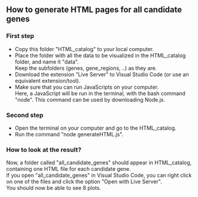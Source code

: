 <h2> How to generate HTML pages for all candidate genes </h2>
<h3>First step</h3>
<p>
  <ul>
  <li>Copy this folder "HTML_catalog" to your local computer. </li>
  <li>Place the folder with all the data to be visualized in the HTML_catalog folder, and name it "data". <br> 
    Keep the subfolders (genes, gene_regions, ..) as they are.</li> 
  <li>Download the extension "Live Server" to Visual Studio Code (or use an equivalent extension/tool).</li>
  <li>Make sure that you can run JavaScripts on your computer. <br>
  Here, a JavaScript will be run in the terminal, with the bash command "node". This command can be used by downloading Node.js.</li>
  </ul>
</p>

<h3>Second step</h3>
<p>
<ul>
  <li>Open the terminal on your computer and go to the HTML_catalog.</li>
  <li>Run the command "node generateHTML.js".</li>
</ul>
</p>
<p>
  <h3>How to look at the result?</h3>
Now, a folder called "all_candidate_genes" should appear in HTML_catalog, containing one HTML file for each candidate gene.<br>
If you open "all_candidate_genes" in Visual Studio Code, you can right click on one of the files and click the option "Open with Live Server".<br>
  You should now be able to see 8 plots.
</p>
